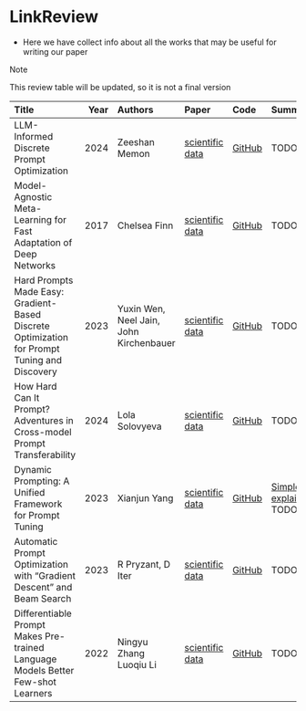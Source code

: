 # LinkReview

- Here we have collect info about all the works that may be useful for writing our paper

> [!NOTE]
> This review table will be updated, so it is not a final version

| Title | Year | Authors | Paper | Code | Summary |
| :--- | ---: | :--- | :--- | :--- | :--- |
| LLM-Informed Discrete Prompt Optimization | 2024 | Zeeshan Memon | [scientific data](https://openreview.net/pdf?id=d0jQuZe6k0) | [GitHub](https://www.youtube.com/watch?v=MuRa3tlyzq8) | TODO |
| Model-Agnostic Meta-Learning for Fast Adaptation of Deep Networks | 2017 | Chelsea Finn | [scientific data](https://proceedings.mlr.press/v70/finn17a/finn17a.pdf) | [GitHub]() | TODO |
| Hard Prompts Made Easy: Gradient-Based Discrete Optimization for Prompt Tuning and Discovery | 2023 | Yuxin Wen, Neel Jain, John Kirchenbauer | [scientific data](https://proceedings.neurips.cc/paper_files/paper/2023/file/a00548031e4647b13042c97c922fadf1-Paper-Conference.pdf) | [GitHub]() | TODO |
| How Hard Can It Prompt? Adventures in Cross-model Prompt Transferability | 2024 | Lola Solovyeva | [scientific data](https://essay.utwente.nl/103206/1/Solovyeva_MA_EEMCS.pdf) | [GitHub]() | TODO |
| Dynamic Prompting: A Unified Framework for Prompt Tuning | 2023 | Xianjun Yang | [scientific data](https://arxiv.org/pdf/2303.02909) | [GitHub](https://interactive-maml.github.io/maml.html) | [Simple explaination](https://interactive-maml.github.io/maml.html) TODO |
| Automatic Prompt Optimization with “Gradient Descent” and Beam Search | 2023 | R Pryzant, D Iter | [scientific data](https://aclanthology.org/2023.emnlp-main.494.pdf) | [GitHub]() | TODO |
| Differentiable Prompt Makes Pre-trained Language Models Better Few-shot Learners | 2022 | Ningyu Zhang Luoqiu Li | [scientific data](https://arxiv.org/pdf/2108.13161) | [GitHub]() | TODO |
